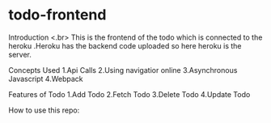 # todo-frontend
Introduction <.br>
This is the frontend of the todo which is connected to the heroku .Heroku has the backend code uploaded so here heroku is the server.

Concepts Used
1.Api Calls
2.Using navigatior online
3.Asynchronous Javascript
4.Webpack

Features of Todo
1.Add Todo
2.Fetch Todo
3.Delete Todo
4.Update Todo

How to use this repo:
